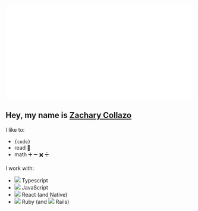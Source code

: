 <p align="center"><img src="./hello.svg" alt="Hello World" /></p>

## Hey, my name is [Zachary Collazo](https://github.com/ztcollazo)

I like to:
- `{code}`
- read :book:
- math :heavy_plus_sign: :heavy_minus_sign: :heavy_multiplication_x: :heavy_division_sign:

I work with:
- <img src="https://cdn.jsdelivr.net/gh/devicons/devicon/icons/typescript/typescript-original.svg" width="16" /> Typescript
- <img src="https://cdn.jsdelivr.net/gh/devicons/devicon/icons/javascript/javascript-original.svg" width="16" /> JavaScript
- <img src="https://cdn.jsdelivr.net/gh/devicons/devicon/icons/react/react-original.svg" width="16" /> React (and Native)
- <img src="https://cdn.jsdelivr.net/gh/devicons/devicon/icons/ruby/ruby-original.svg" width="16" /> Ruby (and <img src="https://cdn.jsdelivr.net/gh/devicons/devicon/icons/rails/rails-plain.svg" width="16" /> Rails)
